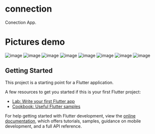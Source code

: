 # connection

Conection App.

# Pictures demo
![image](https://github.com/MNT2002/connection-app/assets/85971758/c5c7f1c7-1983-4a60-9c54-3312a92379e5)
![image](https://github.com/MNT2002/connection-app/assets/85971758/bef851f0-c5b7-42d8-98c9-f569af445790)
![image](https://github.com/MNT2002/connection-app/assets/85971758/c244fb9d-36a2-480e-a391-18f51197ac45)
![image](https://github.com/MNT2002/connection-app/assets/85971758/186facff-7f60-4dc2-b17f-1e9822b474c9)
![image](https://github.com/MNT2002/connection-app/assets/85971758/89081bfa-7eb4-445f-8eec-7ed041b93f0d)
![image](https://github.com/MNT2002/connection-app/assets/85971758/f9fbf56f-7518-4a01-881e-924fb0e2f788)
![image](https://github.com/MNT2002/connection-app/assets/85971758/ae5047c0-6419-409f-ad56-c176029f2186)
![image](https://github.com/MNT2002/connection-app/assets/85971758/4020f56e-0784-4631-b467-063b1969c8a5)




## Getting Started

This project is a starting point for a Flutter application.

A few resources to get you started if this is your first Flutter project:

- [Lab: Write your first Flutter app](https://docs.flutter.dev/get-started/codelab)
- [Cookbook: Useful Flutter samples](https://docs.flutter.dev/cookbook)

For help getting started with Flutter development, view the
[online documentation](https://docs.flutter.dev/), which offers tutorials,
samples, guidance on mobile development, and a full API reference.
